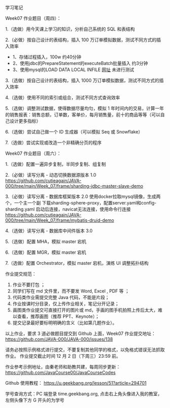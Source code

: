 学习笔记

Week07 作业题目（周四）：

1.（选做）用今天课上学习的知识，分析自己系统的 SQL 和表结构

2.（必做）按自己设计的表结构，插入 100 万订单模拟数据，测试不同方式的插入效率
- 1、存储过程插入，100w 约40分钟
- 2、使用jdbc的PrepareStatement的executeBatch批量插入 约3分钟
- 3、使用mysql的LOAD DATA LOCAL INFILE [网址](https://blog.csdn.net/Q1059081877Q/article/details/85267507) 未进行测试

3.（选做）按自己设计的表结构，插入 1000 万订单模拟数据，测试不同方式的插入效率

4.（选做）使用不同的索引或组合，测试不同方式查询效率

5.（选做）调整测试数据，使得数据尽量均匀，模拟 1 年时间内的交易，计算一年的销售报表：销售总额，订单数，客单价，每月销售量，前十的商品等等（可以自己设计更多指标）

6.（选做）尝试自己做一个 ID 生成器（可以模拟 Seq 或 Snowflake）

7.（选做）尝试实现或改造一个非精确分页的程序

Week07 作业题目（周六）：

1.（选做）配置一遍异步复制，半同步复制、组复制

2.（必做）读写分离 - 动态切换数据源版本 1.0
https://github.com/cutieagain/JAVA-000/tree/main/Week_07/frame/sharding-jdbc-master-slave-demo

3.（必做）读写分离 - 数据库框架版本 2.0
使用docker拉取mysql镜像，生成两个，一个主一个副
下载sharding-sphere-proxy，配置server.yaml和config-sharding.yaml
启动后连接，navicat无法连接，使用命令行连接
https://github.com/cutieagain/JAVA-000/tree/main/Week_07/frame/mybatis-druid-demo

4.（选做）读写分离 - 数据库中间件版本 3.0

5.（选做）配置 MHA，模拟 master 宕机

6.（选做）配置 MGR，模拟 master 宕机

7.（选做）配置 Orchestrator，模拟 master 宕机，演练 UI 调整拓扑结构

作业提交规范：
1. 作业不要打包 ；
2. 同学们写在 md 文件里，而不要发 Word, Excel , PDF 等 ；
3. 代码类作业需提交完整 Java 代码，不能是片段；
4. 作业按课时分目录，仅上传作业相关，笔记分开记录；
5. 画图类作业提交可直接打开的图片或 md，手画的图手机拍照上传后太大，难以查看，推荐画图（推荐 PPT、Keynote）；
6. 提交记录最好要标明明确的含义（比如第几题作业）。

以上作业，要求 3 道必做题目提交到 Github 上面，Week07 作业提交地址：
https://github.com/JAVA-000/JAVA-000/issues/138

请务必按照示例格式进行提交，不要复制其他同学的格式，以免格式错误无法抓取作业。
作业提交截止时间 12 月 2 日（下周三）23:59 前。

作业参考示例地址，由秦老师和助教共建，每周同步更新： https://github.com/JavaCourse00/JavaCourseCodes

Github 使用教程： https://u.geekbang.org/lesson/51?article=294701

学号查询方式：PC 端登录 time.geekbang.org, 点击右上角头像进入我的教室，左侧头像下方 G 开头的为学号